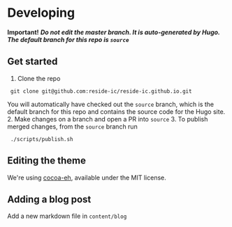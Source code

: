 # Developing

**Important!** **_Do not edit the master branch. It is auto-generated by Hugo. 
The default branch for this repo is `source`_**

## Get started
1. Clone the repo
```
 git clone git@github.com:reside-ic/reside-ic.github.io.git
```
You will automatically have checked out the `source` branch, which is the default branch for this repo and contains 
the source code for the Hugo site.
2. Make changes on a branch and open a PR into `source`
3. To publish merged changes, from the `source` branch run
```
 ./scripts/publish.sh
```

## Editing the theme
We're using [cocoa-eh](https://github.com/mtn/cocoa-eh-hugo-theme), available under the MIT 
license. 

## Adding a blog post
Add a new markdown file in `content/blog`